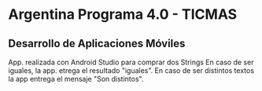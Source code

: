 # Argentina Programa 4.0 - TICMAS
## Desarrollo de Aplicaciones Móviles

App. realizada con Android Studio para comprar dos Strings
En caso de ser iguales, la app. etrega el resultado "iguales". En caso de ser distintos textos la app entrega el mensaje "Son distintos".
